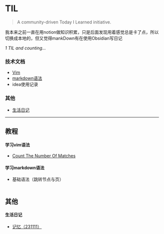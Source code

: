 # TIL

> A community-driven Today I Learned initiative.

我本来之前一直在用notion做知识积累，只是后面发现用着感觉总是卡了点，所以切换成本地的，但又觉得mankDown有在使用Obsidian写日记

_1 TIL and counting..._


### 技术文档

- [Vim](#vim)
- [markdown语法](#markdown语法)
- idea使用记录

### 其他
- [生活日记](#生活日记)

***
## 教程

#### 学习vim语法
- [Count The Number Of Matches](vim/count-the-number-of-matches.md)

#### 学习markdown语法
- 基础语法（跳转节点与页）
<br><br>
## 其他
#### 生活日记
- [记忆（231111）](lifeLog/231111（记忆）.md)



## 